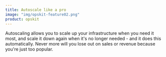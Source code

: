 ```yaml
---
title: Autoscale like a pro
image: "img/opskit-feature02.png"
product: opskit
---
```


Autoscaling allows you to scale up your infrastructure when you need it most, and scale it down again when it's no longer needed - and it does this automatically. Never more will you lose out on sales or revenue because you're just too popular.
